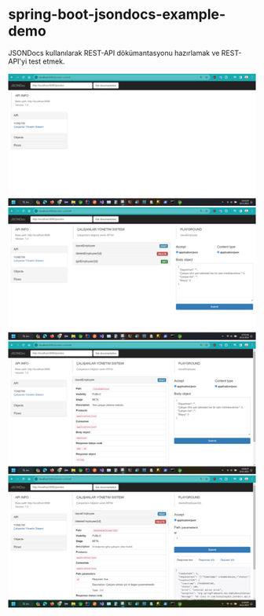 # spring-boot-jsondocs-example-demo
JSONDocs kullanılarak REST-API dökümantasyonu hazırlamak ve REST-API'yi test etmek. <br />
<br />
<img src="jc1.png" />
<img src="jc2.png" />
<img src="jc3.png" />
<img src="jc4.png" />